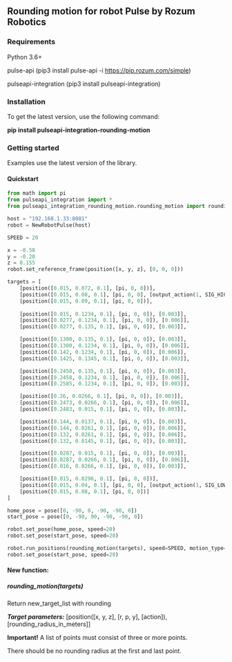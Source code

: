 ## Rounding motion for robot Pulse by Rozum Robotics

### Requirements
Python 3.6+

pulse-api (pip3 install pulse-api -i https://pip.rozum.com/simple)

pulseapi-integration (pip3 install pulseapi-integration)

### Installation
To get the latest version, use the following command:

**pip install pulseapi-integration-rounding-motion**


### Getting started
Examples use the latest version of the library.
#### Quickstart

```python
from math import pi
from pulseapi_integration import *
from pulseapi_integration_rounding_motion.rounding_motion import rounding_motion

host = "192.168.1.33:8081"
robot = NewRobotPulse(host)

SPEED = 20

x = -0.58
y = -0.20
z = 0.155
robot.set_reference_frame(position([x, y, z], [0, 0, 0]))

targets = [
    [position([0.015, 0.072, 0.1], [pi, 0, 0])],
    [position([0.015, 0.08, 0.1], [pi, 0, 0], [output_action(1, SIG_HIGH)])],
    [position([0.015, 0.09, 0.1], [pi, 0, 0])],
    
    [position([0.015, 0.1234, 0.1], [pi, 0, 0]), [0.003]],
    [position([0.0277, 0.1234, 0.1], [pi, 0, 0]), [0.006]],
    [position([0.0277, 0.135, 0.1], [pi, 0, 0]), [0.003]],

    [position([0.1300, 0.135, 0.1], [pi, 0, 0]), [0.003]],
    [position([0.1300, 0.1234, 0.1], [pi, 0, 0]), [0.006]],
    [position([0.142, 0.1234, 0.1], [pi, 0, 0]), [0.006]],
    [position([0.1425, 0.1345, 0.1], [pi, 0, 0]), [0.003]],

    [position([0.2458, 0.135, 0.1], [pi, 0, 0]), [0.003]],
    [position([0.2458, 0.1234, 0.1], [pi, 0, 0]), [0.006]],
    [position([0.2585, 0.1234, 0.1], [pi, 0, 0]), [0.003]],

    [position([0.26, 0.0266, 0.1], [pi, 0, 0]), [0.003]],
    [position([0.2473, 0.0266, 0.1], [pi, 0, 0]), [0.006]],
    [position([0.2483, 0.015, 0.1], [pi, 0, 0]), [0.003]],

    [position([0.144, 0.0137, 0.1], [pi, 0, 0]), [0.003]],
    [position([0.144, 0.0261, 0.1], [pi, 0, 0]), [0.006]],
    [position([0.132, 0.0261, 0.1], [pi, 0, 0]), [0.006]],
    [position([0.132, 0.0145, 0.1], [pi, 0, 0]), [0.003]],

    [position([0.0287, 0.015, 0.1], [pi, 0, 0]), [0.003]],
    [position([0.0287, 0.0266, 0.1], [pi, 0, 0]), [0.006]],
    [position([0.016, 0.0266, 0.1], [pi, 0, 0]), [0.003]],

    [position([0.015, 0.0296, 0.1], [pi, 0, 0])],
    [position([0.015, 0.04, 0.1], [pi, 0, 0], [output_action(1, SIG_LOW)])],
    [position([0.015, 0.08, 0.1], [pi, 0, 0])]
]

home_pose = pose([0, -90, 0, -90, -90, 0])
start_pose = pose([0, -90, 90, -90, -90, 0])

robot.set_pose(home_pose, speed=20)
robot.set_pose(start_pose, speed=20)

robot.run_positions(rounding_motion(targets), speed=SPEED, motion_type=MT_LINEAR)
robot.set_pose(start_pose, speed=20)
```

#### New function:

##### _rounding_motion(targets)_
Return new_target_list with rounding

**_Target parameters:_**
[position([x, y, z], [r, p, y], [action]), [rounding_radius_in_meters]]

**Important!** 
A list of points must consist of three or more points.

There should be no rounding radius at the first and last point.



